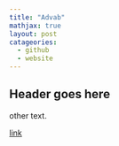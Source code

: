 ```yaml
---
title: "Advab"
mathjax: true
layout: post
catageories:
  - github
  - website
---
```


## Header goes here

other text.

[link](https://www.linkedin.com/in/minli-ruan-umich/)
